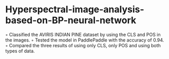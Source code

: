 # Hyperspectral-image-analysis-based-on-BP-neural-network
◦ Classified the AVIRIS INDIAN PINE dataset by using the CLS and POS in the images. 
◦ Tested the model in PaddlePaddle with the accuracy of 0.94.
◦ Compared the three results of using only CLS, only POS and using both types of data.
